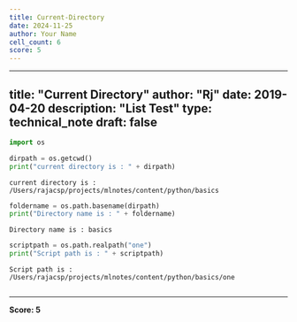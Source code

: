 ```yaml
---
title: Current-Directory
date: 2024-11-25
author: Your Name
cell_count: 6
score: 5
---
```


---
title: "Current Directory"
author: "Rj"
date: 2019-04-20
description: "List Test"
type: technical_note
draft: false
---

```python
import os
```


```python
dirpath = os.getcwd()
print("current directory is : " + dirpath)
```

    current directory is : /Users/rajacsp/projects/mlnotes/content/python/basics



```python
foldername = os.path.basename(dirpath)
print("Directory name is : " + foldername)
```

    Directory name is : basics



```python
scriptpath = os.path.realpath("one")
print("Script path is : " + scriptpath)
```

    Script path is : /Users/rajacsp/projects/mlnotes/content/python/basics/one



```python

```


---
**Score: 5**
